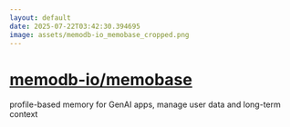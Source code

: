 ```yaml
---
layout: default
date: 2025-07-22T03:42:30.394695
image: assets/memodb-io_memobase_cropped.png
---
```


# [memodb-io/memobase](https://github.com/memodb-io/memobase)

profile-based memory for GenAI apps, manage user data and long-term context
